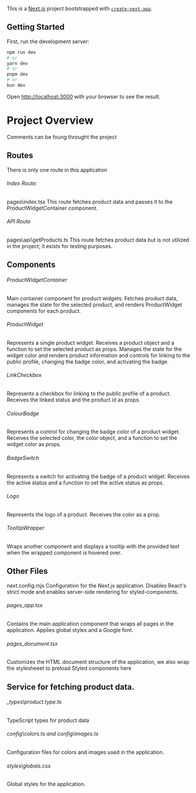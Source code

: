 This is a [Next.js](https://nextjs.org/) project bootstrapped with [`create-next-app`](https://github.com/vercel/next.js/tree/canary/packages/create-next-app).

## Getting Started

First, run the development server:

```bash
npm run dev
# or
yarn dev
# or
pnpm dev
# or
bun dev
```

Open [http://localhost:3000](http://localhost:3000) with your browser to see the result.

# Project Overview

Comments can be foung throught the project

## Routes

There is only one route in this application

###### Index Route:

pages\index.tsx
This route fetches product data and passes it to the ProductWidgetContainer component.

###### API Route

pages\api\getProducts.ts
This route fetches product data but is not utilized in the project; it exists for testing purposes.

## Components

###### ProductWidgetContainer

Main container component for product widgets.
Fetches product data, manages the state for the selected product, and renders ProductWidget components for each product.

###### ProductWidget

Represents a single product widget.
Receives a product object and a function to set the selected product as props.
Manages the state for the widget color and renders product information and controls for linking to the public profile, changing the badge color, and activating the badge.

###### LinkCheckbox

Represents a checkbox for linking to the public profile of a product.
Receives the linked status and the product id as props.

###### ColourBadge

Represents a control for changing the badge color of a product widget.
Receives the selected color, the color object, and a function to set the widget color as props.

###### BadgeSwitch

Represents a switch for activating the badge of a product widget.
Receives the active status and a function to set the active status as props.

###### Logo

Represents the logo of a product.
Receives the color as a prop.

###### TooltipWrapper

Wraps another component and displays a tooltip with the provided text when the wrapped component is hovered over.

## Other Files

next.config.mjs
Configuration for the Next.js application.
Disables React's strict mode and enables server-side rendering for styled-components.

###### pages_app.tsx

Contains the main application component that wraps all pages in the application.
Applies global styles and a Google font.

###### pages_document.tsx

Customizes the HTML document structure of the application, we also wrap the stylesheeet to preload Styled components here

## Service for fetching product data.

###### \_types\product.type.ts

TypeScript types for product data

###### config\colors.ts and config\images.ts

Configuration files for colors and images used in the application.

###### styles\globals.css

Global styles for the application.
